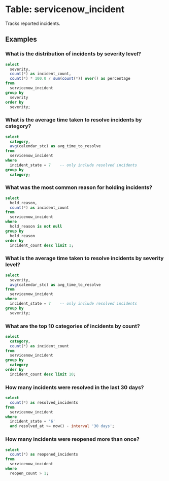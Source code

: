 # Table: servicenow_incident

Tracks reported incidents.

## Examples

### What is the distribution of incidents by severity level?

```sql
select
  severity,
  count(*) as incident_count,
  count(*) * 100.0 / sum(count(*)) over() as percentage 
from
  servicenow_incident 
group by
  severity 
order by
  severity;
```

### What is the average time taken to resolve incidents by category?

```sql
select
  category,
  avg(calendar_stc) as avg_time_to_resolve 
from
  servicenow_incident 
where
  incident_state = 7 	-- only include resolved incidents
group by
  category;
```

### What was the most common reason for holding incidents?

```sql
select
  hold_reason,
  count(*) as incident_count 
from
  servicenow_incident 
where
  hold_reason is not null 
group by
  hold_reason 
order by
  incident_count desc limit 1;
```

### What is the average time taken to resolve incidents by severity level?

```sql
select
  severity,
  avg(calendar_stc) as avg_time_to_resolve 
from
  servicenow_incident 
where
  incident_state = 7 	-- only include resolved incidents
group by
  severity;
```

### What are the top 10 categories of incidents by count?

```sql
select
  category,
  count(*) as incident_count 
from
  servicenow_incident 
group by
  category 
order by
  incident_count desc limit 10;
```

### How many incidents were resolved in the last 30 days?

```sql
select
  count(*) as resolved_incidents 
from
  servicenow_incident 
where
  incident_state = '6' 
  and resolved_at >= now() - interval '30 days';
```

### How many incidents were reopened more than once?

```sql
select
  count(*) as reopened_incidents 
from
  servicenow_incident 
where
  reopen_count > 1;
```
